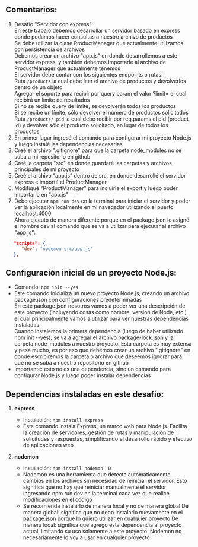 ## Comentarios:

1. Desafío "Servidor con express": <br>
   En este trabajo debemos desarrollar un servidor basado en express donde podamos hacer consultas a nuestro archivo de productos <br>
   Se debe utilizar la clase ProductManager que actualmente utilizamos con persistencia de archivos <br>
   Debemos crear un archivo "app.js" en donde desarrollemos a este servidor express, y también debemos importarle al archivo de ProductManager que actualmente tenemos <br>
   El servidor debe contar con los siguientes endpoints o rutas: <br>
   Ruta `/products` la cual debe leer el archivo de productos y devolverlos dentro de un objeto <br>
   Agregar el soporte para recibir por query param el valor ?limit= el cual recibirá un límite de resultados <br>
   Si no se recibe query de límite, se devolverán todos los productos <br>
   Si se recibe un límite, sólo devolver el número de productos solicitados <br>
   Ruta `/products/:pid` la cual debe recibir por req.params el pid (product Id) y devolver sólo el producto solicitado, en lugar de todos los productos
2. En primer lugar ingresé el comando para configurar mi proyecto Node.js y luego instalé las dependencias necesarias
3. Creé el archivo ".gitignore" para que la carpeta node_modules no se suba a mi repositorio en github
4. Creé la carpeta "src" en donde guardaré las carpetas y archivos principales de mi proyecto
5. Creé el archivo "app.js" dentro de src, en donde desarrollé el servidor express e importé el ProductManager
6. Modifiqué "ProductManager" para incluirle el export y luego poder importarlo en "app.js"
7. Debo ejecutar `npm run dev` en la terminal para iniciar el servidor y poder ver la aplicación localmente en mi navegador utilizando el puerto localhost:4000 <br>
   Ahora ejecuto de manera diferente porque en el package.json le asigné el nombre dev al comando que se va a utilizar para ejecutar al archivo "app.js":
```json
   "scripts": {
      "dev": "nodemon src/app.js"
   },
```



## Configuración inicial de un proyecto Node.js:

- Comando: `npm init --yes`
- Este comando inicializa un nuevo proyecto Node.js, creando un archivo package.json con configuraciones predeterminadas <br>
   En este package.json nosotros vamos a poder ver una descripción de este proyecto (incluyendo cosas como nombre, version de Node, etc.) el cual principalmente vamos a utilizar para ver nuestras dependencias instaladas <br>
   Cuando instalemos la primera dependencia (luego de haber utilizado npm init --yes), se va a agregar el archivo package-lock.json y la carpeta node_modules a nuestro proyecto. Esta carpeta es muy extensa y pesa mucho, es por eso que debemos crear un archivo ".gitignore" en donde escribiremos la carpeta o archivo que deseemos ignorar para que no se suba a nuestro repositorio en github <br>
- Importante: esto no es una dependencia, sino un comando para configurar Node.js y luego poder instalar dependencias



## Dependencias instaladas en este desafío:

1. **express**

   - Instalación: `npm install express`
   - Este comando instala Express, un marco web para Node.js. Facilita la creación de servidores, gestión de rutas y manipulación de solicitudes y respuestas, simplificando el desarrollo rápido y efectivo de aplicaciones web

2. **nodemon**

   - Instalación: `npm install nodemon -D`
   - Nodemon es una herramienta que detecta automáticamente cambios en los archivos sin necesidad de reiniciar el servidor. Esto significa que no hay que reiniciar manualmente el servidor ingresando npm run dev en la terminal cada vez que realice modificaciones en el código
   - Se recomienda instalarlo de manera local y no de manera global
      De manera global: significa que no debo instalarlo nuevamente en el package.json porque lo quiero utilizar en cualquier proyecto
      De manera local: significa que agrego esta dependencia al proyecto actual, limitando su uso solamente a este proyecto. Nodemon no necesariamente lo voy a usar en cualquier proyecto